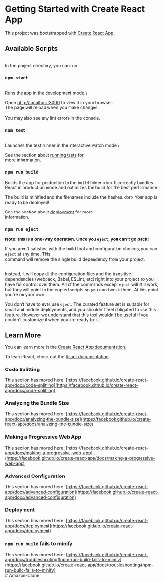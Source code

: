 # Getting Started with Create React App

This project was bootstrapped with [Create React App](https://github.com/facebook/create-react-app).
<br>
## Available Scripts
<br>
In the project directory, you can run:<br>

### `npm start`
<br>
Runs the app in the development mode.\<br>

Open [http://localhost:3000](http://localhost:3000) to view it in your browser.
<br>
The page will reload when you make changes.\
<br>
You may also see any lint errors in the console.<br>

### `npm test`
<br>
Launches the test runner in the interactive watch mode.\<br>

See the section about [running tests](https://facebook.github.io/create-react-app/docs/running-tests) for
<br> more information.<br>

### `npm run build` <br>

Builds the app for production to the `build` folder.\<br>
It correctly bundles React in production mode and optimizes the build for the best performance.<br>

The build is minified and the filenames include the hashes.\<br>
Your app is ready to be deployed!<br>

See the section about [deployment](https://facebook.github.io/create-react-app/docs/deployment) for more<br> information.<br>

### `npm run eject` <br>

**Note: this is a one-way operation. Once you `eject`, you can't go back!** <br>

If you aren't satisfied with the build tool and configuration choices, you can `eject` at any time. This <br> command will remove the single build dependency from your project.<br>

<br>Instead, it will copy all the configuration files and the transitive dependencies (webpack, Babel, ESLint, etc) right into your project so you have full control over them. All of the commands except `eject` will still work, but they will point to the copied scripts so you can tweak them. At this point you're on your own.<br>

You don't have to ever use `eject`. The curated feature set is suitable for small and middle deployments, and you shouldn't feel obligated to use this feature. However we understand that this tool wouldn't be useful if you couldn't customize it when you are ready for it.<br>

## Learn More <br>

You can learn more in the [Create React App documentation](https://facebook.github.io/create-react-app/docs/getting-started). <br>

To learn React, check out the [React documentation](https://reactjs.org/). <br>

### Code Splitting <br>

This section has moved here: [https://facebook.github.io/create-react-app/docs/code-splitting](https://facebook.github.io/create-react-app/docs/code-splitting) <br>

### Analyzing the Bundle Size <br>

This section has moved here: [https://facebook.github.io/create-react-app/docs/analyzing-the-bundle-size](https://facebook.github.io/create-react-app/docs/analyzing-the-bundle-size) <br>
 
### Making a Progressive Web App <br>

This section has moved here: [https://facebook.github.io/create-react-app/docs/making-a-progressive-web-app](https://facebook.github.io/create-react-app/docs/making-a-progressive-web-app) <br>

### Advanced Configuration <br>

This section has moved here: [https://facebook.github.io/create-react-app/docs/advanced-configuration](https://facebook.github.io/create-react-app/docs/advanced-configuration)  <br>

### Deployment <br>

This section has moved here: [https://facebook.github.io/create-react-app/docs/deployment](https://facebook.github.io/create-react-app/docs/deployment) <br>

### `npm run build` fails to minify <br>

This section has moved here: [https://facebook.github.io/create-react-app/docs/troubleshooting#npm-run-build-fails-to-minify](https://facebook.github.io/create-react-app/docs/troubleshooting#npm-run-build-fails-to-minify) <br>
#   A m a z o n - C l o n e 
 
 